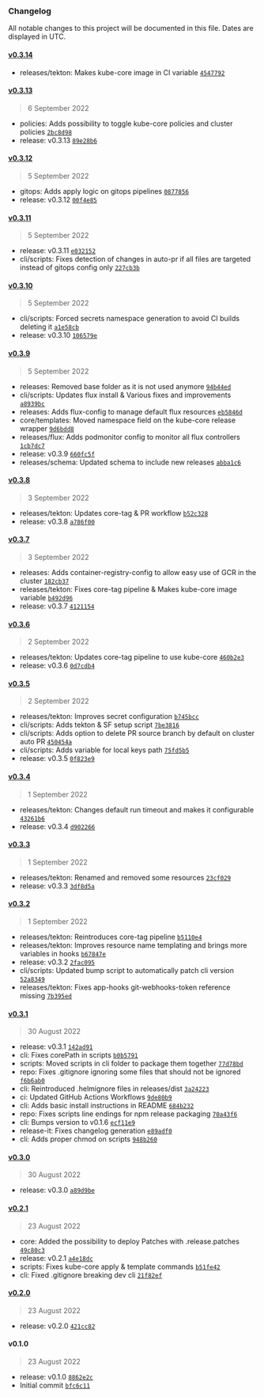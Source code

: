 ### Changelog

All notable changes to this project will be documented in this file. Dates are displayed in UTC.

#### [v0.3.14](https://github.com/neo9/kube-core/compare/v0.3.13...v0.3.14)

- releases/tekton: Makes kube-core image in CI variable [`4547792`](https://github.com/neo9/kube-core/commit/4547792de17170979e3871ec2ec40664d752f059)

#### [v0.3.13](https://github.com/neo9/kube-core/compare/v0.3.12...v0.3.13)

> 6 September 2022

- policies: Adds possibility to toggle kube-core policies and cluster policies [`2bc8d98`](https://github.com/neo9/kube-core/commit/2bc8d98f01ba5831eb5a38d79c15a267b47b6aa2)
- release: v0.3.13 [`89e28b6`](https://github.com/neo9/kube-core/commit/89e28b687b355c996090e9978009176e6e2c24cf)

#### [v0.3.12](https://github.com/neo9/kube-core/compare/v0.3.11...v0.3.12)

> 5 September 2022

- gitops: Adds apply logic on gitops pipelines [`0877856`](https://github.com/neo9/kube-core/commit/087785610b332446053fd120282e2ea71d83f36a)
- release: v0.3.12 [`00f4e85`](https://github.com/neo9/kube-core/commit/00f4e85d0b8086ade6569e1055350ca32bb0cf5b)

#### [v0.3.11](https://github.com/neo9/kube-core/compare/v0.3.10...v0.3.11)

> 5 September 2022

- release: v0.3.11 [`e032152`](https://github.com/neo9/kube-core/commit/e032152e4785def8eb137148054d024adfaf4474)
- cli/scripts: Fixes detection of changes in auto-pr if all files are targeted instead of gitops config only [`227cb3b`](https://github.com/neo9/kube-core/commit/227cb3b37d66bc02f7b9bb6b53d7960b8fb2965e)

#### [v0.3.10](https://github.com/neo9/kube-core/compare/v0.3.9...v0.3.10)

> 5 September 2022

- cli/scripts: Forced secrets namespace generation to avoid CI builds deleting it [`a1e58cb`](https://github.com/neo9/kube-core/commit/a1e58cb5b99a9b82f553d1a9d6f8d89adb232ab5)
- release: v0.3.10 [`106579e`](https://github.com/neo9/kube-core/commit/106579ee75b1b549a5cc04e5fadda5aee096c44a)

#### [v0.3.9](https://github.com/neo9/kube-core/compare/v0.3.8...v0.3.9)

> 5 September 2022

- releases: Removed base folder as it is not used anymore [`94b44ed`](https://github.com/neo9/kube-core/commit/94b44ed66262e52049a221caede64b8a6f466642)
- cli/scripts: Updates flux install & Various fixes and improvements [`a8939bc`](https://github.com/neo9/kube-core/commit/a8939bc0170bae1423e219e279fc353c68c9a078)
- releases: Adds flux-config to manage default flux resources [`eb5846d`](https://github.com/neo9/kube-core/commit/eb5846dfb4987217f4f8f23c0ec0d6b8767db84e)
- core/templates: Moved namespace field on the kube-core release wrapper [`9d6bdd8`](https://github.com/neo9/kube-core/commit/9d6bdd8c78cdc9ab7bd9d03591db194b11116024)
- releases/flux: Adds podmonitor config to monitor all flux controllers [`1cb7dc7`](https://github.com/neo9/kube-core/commit/1cb7dc7f3bc08dc79b0af2680060f7b7469ee8ad)
- release: v0.3.9 [`660fc5f`](https://github.com/neo9/kube-core/commit/660fc5f4b433aa86318af14d240f8988118f2b30)
- releases/schema: Updated schema to include new releases [`abba1c6`](https://github.com/neo9/kube-core/commit/abba1c6bfd4b5d171c223723b3647bbee8557be4)

#### [v0.3.8](https://github.com/neo9/kube-core/compare/v0.3.7...v0.3.8)

> 3 September 2022

- releases/tekton: Updates core-tag & PR workflow [`b52c328`](https://github.com/neo9/kube-core/commit/b52c3285dedfe87442ea2053df956e0a31dceb3b)
- release: v0.3.8 [`a786f00`](https://github.com/neo9/kube-core/commit/a786f00a6d271553f68b47b7a03e4bbd5e109606)

#### [v0.3.7](https://github.com/neo9/kube-core/compare/v0.3.6...v0.3.7)

> 3 September 2022

- releases: Adds container-registry-config to allow easy use of GCR in the cluster [`182cb37`](https://github.com/neo9/kube-core/commit/182cb37bd521cf6f3f7aab7453e8f4a9c7d25ade)
- releases/tekton: Fixes core-tag pipeline & Makes kube-core image variable [`b492d96`](https://github.com/neo9/kube-core/commit/b492d967341091dc7b47ed59143d9fb2dc3575ed)
- release: v0.3.7 [`4121154`](https://github.com/neo9/kube-core/commit/4121154e9a140455f0118f9de781cda26c371c96)

#### [v0.3.6](https://github.com/neo9/kube-core/compare/v0.3.5...v0.3.6)

> 2 September 2022

- releases/tekton: Updates core-tag pipeline to use kube-core [`460b2e3`](https://github.com/neo9/kube-core/commit/460b2e38779fea36acbc4b6ec8f61becf6777834)
- release: v0.3.6 [`0d7cdb4`](https://github.com/neo9/kube-core/commit/0d7cdb4bcbe34fc0905808dba08ec48d19b328c9)

#### [v0.3.5](https://github.com/neo9/kube-core/compare/v0.3.4...v0.3.5)

> 2 September 2022

- releases/tekton: Improves secret configuration [`b745bcc`](https://github.com/neo9/kube-core/commit/b745bcc1897add4e981984b0b0e7f07ec55e57cc)
- cli/scripts: Adds tekton & SF setup script [`7be3816`](https://github.com/neo9/kube-core/commit/7be3816404beff8e0120ea6552af475d452d9143)
- cli/scripts: Adds option to delete PR source branch by default on cluster auto PR [`450454a`](https://github.com/neo9/kube-core/commit/450454ae2d02ee0c6e9dc385bca3b788352dbd66)
- cli/scripts: Adds variable for local keys path [`75fd5b5`](https://github.com/neo9/kube-core/commit/75fd5b5d7991c3dff146c6273a2a3f5a744a33f6)
- release: v0.3.5 [`0f823e9`](https://github.com/neo9/kube-core/commit/0f823e9e1054edc8d74a6e180bcd50f6587b3ad6)

#### [v0.3.4](https://github.com/neo9/kube-core/compare/v0.3.3...v0.3.4)

> 1 September 2022

- releases/tekton: Changes default run timeout and makes it configurable [`43261b6`](https://github.com/neo9/kube-core/commit/43261b6fe639d715e6f5c27f3187558cdd257153)
- release: v0.3.4 [`d902266`](https://github.com/neo9/kube-core/commit/d90226601c8088df4b8df24e4db9aa93b37c82dd)

#### [v0.3.3](https://github.com/neo9/kube-core/compare/v0.3.2...v0.3.3)

> 1 September 2022

- releases/tekton: Renamed and removed some resources [`23cf029`](https://github.com/neo9/kube-core/commit/23cf029d2715131febfdc7c799ab085eb508b2e6)
- release: v0.3.3 [`3df8d5a`](https://github.com/neo9/kube-core/commit/3df8d5a6623370b03408ecac179dfd4d933e7e21)

#### [v0.3.2](https://github.com/neo9/kube-core/compare/v0.3.1...v0.3.2)

> 1 September 2022

- releases/tekton: Reintroduces core-tag pipeline [`b5110e4`](https://github.com/neo9/kube-core/commit/b5110e48db0b3ebb31dc1af3a2aaa81288279dd6)
- releases/tekton: Improves resource name templating and brings more variables in hooks [`b67847e`](https://github.com/neo9/kube-core/commit/b67847e75b53b3f4914bb2731129711ae7584a19)
- release: v0.3.2 [`2fac095`](https://github.com/neo9/kube-core/commit/2fac0957119744065c2031462361d23ef6d98573)
- cli/scripts: Updated bump script to automatically patch cli version [`52a8349`](https://github.com/neo9/kube-core/commit/52a8349cf3bdb7dd6661c91411dfd7a216da2489)
- releases/tekton: Fixes app-hooks git-webhooks-token reference missing [`7b395ed`](https://github.com/neo9/kube-core/commit/7b395ed88b6ec5fbbc004935389a6427813561f0)

#### [v0.3.1](https://github.com/neo9/kube-core/compare/v0.3.0...v0.3.1)

> 30 August 2022

- release: v0.3.1 [`142ad91`](https://github.com/neo9/kube-core/commit/142ad91bfee476ca8ed56f9c038abc90a15328a8)
- cli: Fixes corePath in scripts [`b0b5791`](https://github.com/neo9/kube-core/commit/b0b5791191b5554b481d2832c44320d4b1ece44d)
- scripts: Moved scripts in cli folder to package them together [`77d78bd`](https://github.com/neo9/kube-core/commit/77d78bd9fddcf24ec61502a4e175a332ba34e3e8)
- repo: Fixes .gitignore ignoring some files that should not be ignored [`f6b6ab0`](https://github.com/neo9/kube-core/commit/f6b6ab0d7e788bc5dcae1b3105925ace73052959)
- cli: Reintroduced .helmignore files in releases/dist [`3a24223`](https://github.com/neo9/kube-core/commit/3a24223d3744eaba62d3bab01f1fb5c6277dd208)
- ci: Updated GitHub Actions Workflows [`9de80b9`](https://github.com/neo9/kube-core/commit/9de80b9e871bedf076878207d812ca79097f7b6c)
- cli: Adds basic install instructions in README [`684b232`](https://github.com/neo9/kube-core/commit/684b23204e80a260b39323cf4814fed4f9d01212)
- repo: Fixes scripts line endings for npm release packaging [`70a43f6`](https://github.com/neo9/kube-core/commit/70a43f6b7b7045de1514bd68a2ffc469db63730f)
- cli: Bumps version to v0.1.6 [`ecf11e9`](https://github.com/neo9/kube-core/commit/ecf11e9ee10ef564dde949691eeaaaa52823f843)
- release-it: Fixes changelog generation [`e89adf0`](https://github.com/neo9/kube-core/commit/e89adf0cc69c1e195aaf0e6bbb04c66d653b5e28)
- cli: Adds proper chmod on scripts [`948b260`](https://github.com/neo9/kube-core/commit/948b2609896126ebb96741c18ce4d4d1f1202aac)

#### [v0.3.0](https://github.com/neo9/kube-core/compare/v0.2.1...v0.3.0)

> 30 August 2022

- release: v0.3.0 [`a89d9be`](https://github.com/neo9/kube-core/commit/a89d9be59f973ba52a2611eedf11bee7cf4220de)

#### [v0.2.1](https://github.com/neo9/kube-core/compare/v0.2.0...v0.2.1)

> 23 August 2022

- core: Added the possibility to deploy Patches with .release.patches [`49c80c3`](https://github.com/neo9/kube-core/commit/49c80c3eba8c1f6f740f80b2cca92949b3afdf33)
- release: v0.2.1 [`a4e18dc`](https://github.com/neo9/kube-core/commit/a4e18dc4f1edc37a5aab94dd26a4b0bfa8e8fe72)
- scripts: Fixes kube-core apply & template commands [`b51fe42`](https://github.com/neo9/kube-core/commit/b51fe42d23c781613f591b259a3e2eec72647ff9)
- cli: Fixed .gitignore breaking dev cli [`21f82ef`](https://github.com/neo9/kube-core/commit/21f82ef1f80929798213bc256c4187cd19456f15)

#### [v0.2.0](https://github.com/neo9/kube-core/compare/v0.1.0...v0.2.0)

> 23 August 2022

- release: v0.2.0 [`421cc82`](https://github.com/neo9/kube-core/commit/421cc825f06309e9ad6389ff77d829b9e6a3f899)

#### v0.1.0

> 23 August 2022

- release: v0.1.0 [`8862e2c`](https://github.com/neo9/kube-core/commit/8862e2c81c6ee6f18756ba1a087be606cc189fc1)
- Initial commit [`bfc6c11`](https://github.com/neo9/kube-core/commit/bfc6c11ea874ad383701688895fd57455fbe3050)
